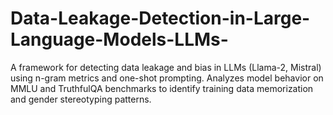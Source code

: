 # Data-Leakage-Detection-in-Large-Language-Models-LLMs-
A framework for detecting data leakage and bias in LLMs (Llama-2, Mistral) using n-gram metrics and one-shot prompting. Analyzes model behavior on MMLU and TruthfulQA benchmarks to identify training data memorization and gender stereotyping patterns.
